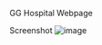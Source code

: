 GG Hospital Webpage

Screenshot
![image](https://github.com/PZ3R0/GG-Hospital/assets/72652603/9254c76b-a12f-4e4c-b646-b622db77f8a8)
